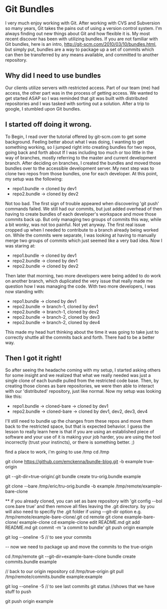 # Git Bundles
I very much enjoy working with Git.  After working with CVS and Subversion so many years, Git takes the pains out of using a version control system.  I'm always finding out new things about Git and how flexible it is.  My most recent discover has been with utilizing bundles.  If you are not familiar with Git bundles, here is an intro, http://git-scm.com/2010/03/10/bundles.html, but simply put, bundles are a way to package up a set of commits which can then be transferred by any means available, and committed to another repository.

## Why did I need to use bundles
Our clients utilize servers with restricted access.  Part of our team (me) had access, the other part was in the process of getting access.  We wanted to get started ASAP so I was reminded that git was built with distributed repositories and I was tasked with sorting out a solution.  After a trip to google, I stumbled upon Git bundles.  

## I started off doing it wrong.
To Begin, I read over the tutorial offered by git-scm.com to get some background.  Feeling better about what I was doing, I wanting to get something working, so I jumped right into creating bundles for two repos, going back and forth about If I was including too much or too little in the way of branches, mostly referring to the master and current development branch.   After deciding on branches, I created the bundles and moved those bundles over to the accessible development server.  My next step was to clone two repos from those bundles, one for each developer.  At this point, my setup was the following:  
* repo1.bundle -> cloned by dev1
* repo2.bundle -> cloned by dev2

Not too bad.  The first sign of trouble appeared when discovering 'git push' commands failed.  We still had our commits, but just added overhead of then having to create bundles of each developer's workspace and move those commits back up.  But only managing two groups of commits this way, while a bit wonky, was not too painful.  Not yet anyway.  The first real issue cropped up when I needed to contribute to a branch already being worked on.  While the commits were separate, I was looking at having to manually merge two groups of commits which just seemed like a very bad idea.   Now I was staring at: 
* repo1.bundle -> cloned by dev1
* repo2.bundle -> cloned by dev1
* repo2.bundle -> cloned by dev2

Then later that morning, two more developers were being added to do work on another branch,  which duplicated the very issue that really made me question how I was managing the code.  With two more developers, I was now standing with: 
* repo1.bundle -> cloned by dev1
* repo2.bundle -> branch-1, cloned by dev1
* repo2.bundle -> branch-1, cloned by dev2
* repo2.bundle -> branch-2, cloned by dev3
* repo2.bundle -> branch-2, cloned by dev4
 
This made my head hurt thinking about the time it was going to take just to correctly shuttle all the commits back and forth.
There had to be a better way.  

## Then I got it right!
So after seeing the headache coming with my setup, I started asking others for some insight and we realized that what we really needed was just a single clone of each bundle pulled from the restricted code base.  Then, by creating those clones as bare repositories, we were then able to interact with our 'distributed' repository, just like normal.  Now my setup was looking like this:
* repo1.bundle -> cloned-bare -> cloned by dev1
* repo2.bundle -> cloned-bare -> cloned by dev1, dev2, dev3, dev4

I'll still need to bundle up the changes from these repos and move them back to the restricted space, but that is expected behavior.  I guess the lesson to really learn here is that if you are using an established piece of software and your use of it is making your job harder, you are using the tool incorrectly (trust your instincts), or there is something better. ;)

find a place to work, i'm going to use /tmp
cd /tmp

git clone https://github.com/emckenna/bundle-blog.git -b example true-origin

git --git-dir=true-origin/.git bundle create tru-orig.bundle example

git clone --bare /tmp/eric/tru-orig.bundle -b example /tmp/remote/example-bare-clone

** if you already cloned, you can set as bare repository with 'git config --bol core.bare true' and then remove all files leaving the .git directory. by you will also need to specifiy the .git folder if using --git-dir option e.g. /tmp/remote/example-bare-clone/.git
cd remote
git clone example-bare-clone/ example-clone
cd example-clone
edit README.md
git add README.md
git commit -m 'a commit to bundle'
git push origin example

git log --oneline -5  // to see your commits

-- now we need to package up and move the commits to the true-origin

cd /tmp/remote
git --git-dir=example-bare-clone bundle create commits.bundle example

// back to our origin repository
cd /tmp/true-origin
git pull /tmp/remote/commits.bundle example:example

git log --oneline -5 // to see last commits
git status //shows that we have stuff to push

git push origin example

